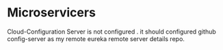 # Microservicers

Cloud-Configuration Server is not configured . it should configured github config-server as my remote eureka remote server details repo.
